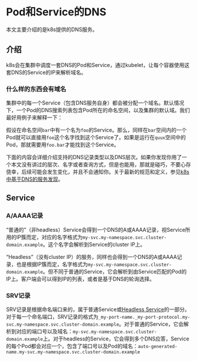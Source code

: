 # Pod和Service的DNS

本文主要介绍的是k8s提供的DNS服务。

## 介绍

k8s会在集群中调度一套DNS的Pod和Service，通过kubelet，让每个容器使用这套DNS的Service的IP来解析域名。

### 什么样的东西会有域名

集群中的每一个Service（包含DNS服务自身）都会被分配一个域名。默认情况下，一个Pod的DNS搜索列表包含Pod所在的命名空间，以及集群的默认域。我们最好用例子来解释一下：

假设在命名空间`bar`中有一个名为`foo`的Service。那么，同样在`bar`空间内的一个Pod就可以直接用`foo`这个名字找到这个Service了。如果是运行在`quux`空间中的Pod，那就需要用`foo.bar`才能找到这个Service。

下面的内容会详细介绍支持的DNS记录类型以及DNS层次。如果你发现你用了一个本文没有讲过的层次、名字或者查询方式，但是也能用，那就是碰巧，不要心存侥幸，后续可能会发生变化，并且不会通知你。关于最新的规范和定义，参见[k8s中基于DNS的服务发现](https://github.com/kubernetes/dns/blob/master/docs/specification.md)。

## Service

### A/AAAA记录

“普通的”（非headless）Service会得到一个DNS的A或AAAA记录，视Service所用的IP簇而定，对应的名字格式为`my-svc.my-namespace.svc.cluster-domain.example`。这个名字会解析到Service的cluster IP上。

“Headless”（没有cluster IP）的服务，同样也会得到一个DNS的A或AAAA记录，也是根据IP簇而定，名字格式为`my-svc.my-namespace.svc.cluster-domain.example`。但不同于普通的Service，它会解析到由Service匹配的Pod的IP上。客户端会可以得到IP的列表，或者是基于DNS的轮询选择。

### SRV记录

SRV记录是根据命名端口来的，属于普通Service或[Headless Service](Service.md#HeadLess-Service)的一部分。对于每一个命名端口，SRV记录的格式为`_my-port-name._my-port-protocol.my-svc.my-namespace.svc.cluster-domain.example`。对于普通的Service，它会解析到对应的端口号以及域名：`my-svc.my-namespace.svc.cluster-domain.example`上。对于headless的Service，它会得到多个DNS应答，Service的每个Pod都会对应一个，包含了端口号以及Pod的域名：`auto-generated-name.my-svc.my-namespace.svc.cluster-domain.example`
